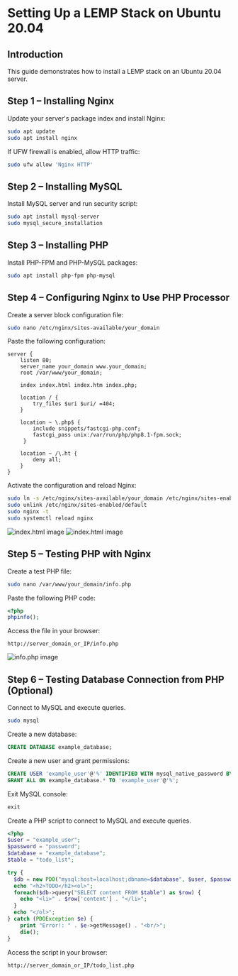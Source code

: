# Setting Up a LEMP Stack on Ubuntu 20.04

## Introduction

This guide demonstrates how to install a LEMP stack on an Ubuntu 20.04 server.

## Step 1 – Installing Nginx

Update your server's package index and install Nginx:

```bash
sudo apt update
sudo apt install nginx
```

If UFW firewall is enabled, allow HTTP traffic:

```bash
sudo ufw allow 'Nginx HTTP'
```

## Step 2 – Installing MySQL

Install MySQL server and run security script:

```bash
sudo apt install mysql-server
sudo mysql_secure_installation
```

## Step 3 – Installing PHP

Install PHP-FPM and PHP-MySQL packages:

```bash
sudo apt install php-fpm php-mysql
```

## Step 4 – Configuring Nginx to Use PHP Processor

Create a server block configuration file:

```bash
sudo nano /etc/nginx/sites-available/your_domain
```

Paste the following configuration:

```nginx
server {
    listen 80;
    server_name your_domain www.your_domain;
    root /var/www/your_domain;

    index index.html index.htm index.php;

    location / {
        try_files $uri $uri/ =404;
    }

    location ~ \.php$ {
        include snippets/fastcgi-php.conf;
        fastcgi_pass unix:/var/run/php/php8.1-fpm.sock;
     }

    location ~ /\.ht {
        deny all;
    }
}
```

Activate the configuration and reload Nginx:

```bash
sudo ln -s /etc/nginx/sites-available/your_domain /etc/nginx/sites-enabled/
sudo unlink /etc/nginx/sites-enabled/default
sudo nginx -t
sudo systemctl reload nginx
```

![index.html image](https://drive.google.com/uc?export=view&id=1a8tu-m2xM1bv5-mSXokeFU-bg7c3AlxJ)
![index.html image](https://drive.google.com/uc?export=view&id=1EexLvKyjwx8bh3yRxqYzBOpRV2yjhrTA)

## Step 5 – Testing PHP with Nginx

Create a test PHP file:

```bash
sudo nano /var/www/your_domain/info.php
```

Paste the following PHP code:

```php
<?php
phpinfo();
```

Access the file in your browser:

```
http://server_domain_or_IP/info.php
```

![info.php image](https://drive.google.com/uc?export=view&id=1zqmS-X2mhJKds5zHiyTNwy4_Is2oDVDq)

## Step 6 – Testing Database Connection from PHP (Optional)

Connect to MySQL and execute queries.

```bash
sudo mysql
```

Create a new database:

```sql
CREATE DATABASE example_database;
```

Create a new user and grant permissions:

```sql
CREATE USER 'example_user'@'%' IDENTIFIED WITH mysql_native_password BY 'password';
GRANT ALL ON example_database.* TO 'example_user'@'%';
```

Exit MySQL console:

```sql
exit
```

Create a PHP script to connect to MySQL and execute queries.

```php
<?php
$user = "example_user";
$password = "password";
$database = "example_database";
$table = "todo_list";

try {
  $db = new PDO("mysql:host=localhost;dbname=$database", $user, $password);
  echo "<h2>TODO</h2><ol>";
  foreach($db->query("SELECT content FROM $table") as $row) {
    echo "<li>" . $row['content'] . "</li>";
  }
  echo "</ol>";
} catch (PDOException $e) {
    print "Error!: " . $e->getMessage() . "<br/>";
    die();
}
```

Access the script in your browser:

```
http://server_domain_or_IP/todo_list.php
```
